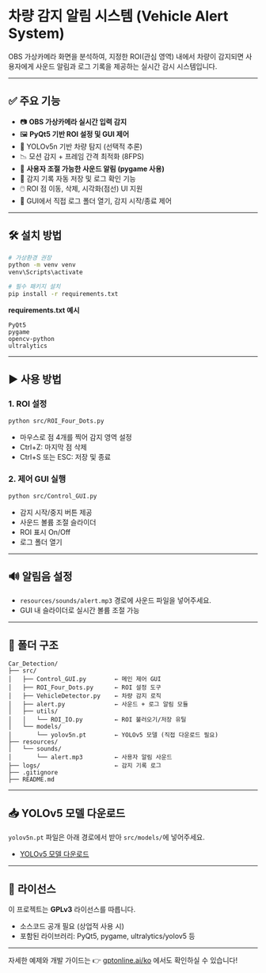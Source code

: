# 차량 감지 알림 시스템 (Vehicle Alert System)

OBS 가상카메라 화면을 분석하여, 지정한 ROI(관심 영역) 내에서 차량이 감지되면 사용자에게 사운드 알림과 로그 기록을 제공하는 실시간 감시 시스템입니다.

---

## ✅ 주요 기능

- 📷 **OBS 가상카메라 실시간 입력 감지**
- 🖼️ **PyQt5 기반 ROI 설정 및 GUI 제어**
- 🚗 YOLOv5n 기반 차량 탐지 (선택적 추론)
- 📉 모션 감지 + 프레임 간격 최적화 (8FPS)
- 🔔 **사용자 조절 가능한 사운드 알림 (pygame 사용)**
- 🧾 감지 기록 자동 저장 및 로그 확인 기능
- 🖱️ ROI 점 이동, 삭제, 시각화(점선) UI 지원
- 📁 GUI에서 직접 로그 폴더 열기, 감지 시작/종료 제어

---

## 🛠️ 설치 방법

```bash
# 가상환경 권장
python -m venv venv
venv\Scripts\activate

# 필수 패키지 설치
pip install -r requirements.txt
```

**requirements.txt 예시**
```text
PyQt5
pygame
opencv-python
ultralytics
```

---

## ▶️ 사용 방법

### 1. ROI 설정
```bash
python src/ROI_Four_Dots.py
```
- 마우스로 점 4개를 찍어 감지 영역 설정
- Ctrl+Z: 마지막 점 삭제
- Ctrl+S 또는 ESC: 저장 및 종료

### 2. 제어 GUI 실행
```bash
python src/Control_GUI.py
```
- 감지 시작/중지 버튼 제공
- 사운드 볼륨 조절 슬라이더
- ROI 표시 On/Off
- 로그 폴더 열기

---

## 🔊 알림음 설정

- `resources/sounds/alert.mp3` 경로에 사운드 파일을 넣어주세요.
- GUI 내 슬라이더로 실시간 볼륨 조절 가능

---

## 📁 폴더 구조

```
Car_Detection/
├── src/
│   ├── Control_GUI.py        ← 메인 제어 GUI
│   ├── ROI_Four_Dots.py      ← ROI 설정 도구
│   ├── VehicleDetector.py    ← 차량 감지 로직
│   ├── alert.py              ← 사운드 + 로그 알림 모듈
│   ├── utils/
│   │   └── ROI_IO.py         ← ROI 불러오기/저장 유틸
│   └── models/
│       └── yolov5n.pt        ← YOLOv5 모델 (직접 다운로드 필요)
├── resources/
│   └── sounds/
│       └── alert.mp3         ← 사용자 알림 사운드
├── logs/                     ← 감지 기록 로그
├── .gitignore
├── README.md
```

---

## 📥 YOLOv5 모델 다운로드

`yolov5n.pt` 파일은 아래 경로에서 받아 `src/models/`에 넣어주세요.

- [YOLOv5 모델 다운로드](https://github.com/ultralytics/yolov5)

---

## 📄 라이선스

이 프로젝트는 **GPLv3** 라이선스를 따릅니다.  
- 소스코드 공개 필요 (상업적 사용 시)
- 포함된 라이브러리: PyQt5, pygame, ultralytics/yolov5 등

---

자세한 예제와 개발 가이드는 👉 [gptonline.ai/ko](https://gptonline.ai/ko/) 에서도 확인하실 수 있습니다!
